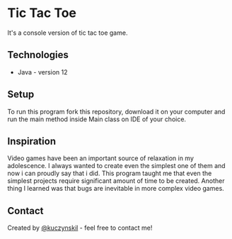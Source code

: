 # Tic Tac Toe
It's a console version of tic tac toe game.

## Technologies
* Java - version 12

## Setup
To run this program fork this repository, download it on your computer and run the main method inside Main class on IDE of your choice.

## Inspiration
Video games have been an important source of relaxation in my adolescence. I always wanted to create even the simplest one of them and now i can proudly say that i did.
This program taught me that even the simplest projects require significant amount of time to be created. Another thing I learned was that bugs are inevitable in more complex video games.
       
## Contact
Created by [@kuczynskil](https://www.github.com/kuczynskil) - feel free to contact me!



